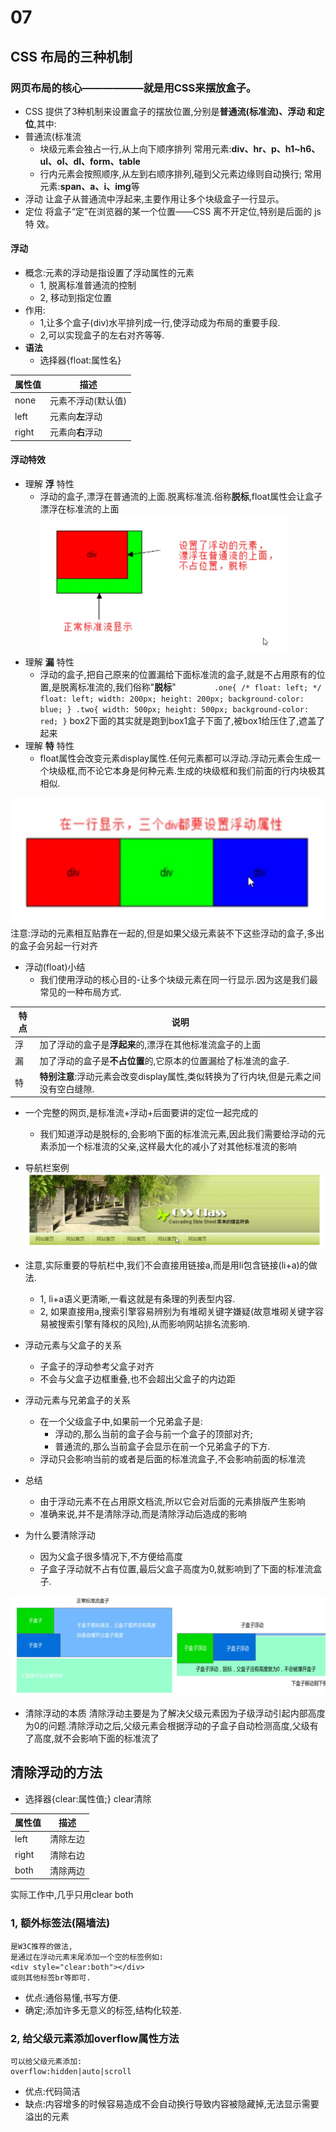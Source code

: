 # 07
## CSS 布局的三种机制
### 网页布局的核心——————就是用CSS来摆放盒子。
+ CSS 提供了3种机制来设置盒子的摆放位置,分别是**普通流(标准流)、浮动
和定位**,其中: 
+ 普通流(标准流
    + 块级元素会独占一行,从上向下顺序排列
    常用元素:**div、hr、p、h1~h6、ul、ol、dl、form、table** 
    + 行内元素会按照顺序,从左到右顺序排列,碰到父元素边缘则自动换行; 常用元素:**span、a、i、img**等
+ 浮动
让盒子从普通流中浮起来,主要作用让多个块级盒子一行显示。
+ 定位
将盒子“定”在浏览器的某一个位置——CSS 离不开定位,特别是后面的 js 特 效。

#### 浮动
+ 概念:元素的浮动是指设置了浮动属性的元素
    + 1, 脱离标准普通流的控制
    + 2, 移动到指定位置
+ 作用:
    + 1,让多个盒子(div)水平排列成一行,使浮动成为布局的重要手段.
    + 2,可以实现盒子的左右对齐等等.
+ **语法**
    + 选择器{float:属性名}

|属性值|描述|
|-|-|
|none|元素不浮动(默认值)|
|left|元素向**左**浮动|
|right|元素向**右**浮动|

#### 浮动特效
+ 理解 **浮** 特性
    + 浮动的盒子,漂浮在普通流的上面.脱离标准流.俗称**脱标**,float属性会让盒子漂浮在标准流的上面
![](../img/%E8%84%B1%E6%A0%87.png)
+ 理解 **漏** 特性
    + 浮动的盒子,把自己原来的位置漏给下面标准流的盒子,就是不占用原有的位置,是脱离标准流的,我们俗称"**脱标**"
`        .one{
            /* float: left; */
            float: left;
            width: 200px;
            height: 200px;
            background-color: blue;
        }
        .two{
            width: 500px;
            height: 500px;
            background-color: red;
        }`
box2下面的其实就是跑到box1盒子下面了,被box1给压住了,遮盖了起来
+ 理解 **特** 特性
    + float属性会改变元素display属性.任何元素都可以浮动.浮动元素会生成一个块级框,而不论它本身是何种元素.生成的块级框和我们前面的行内块极其相似.

![](../img/%E7%89%B9%E7%89%B9%E6%80%A7.png)
注意:浮动的元素相互贴靠在一起的,但是如果父级元素装不下这些浮动的盒子,多出的盒子会另起一行对齐

+ 浮动(float)小结
    + 我们使用浮动的核心目的-让多个块级元素在同一行显示.因为这是我们最常见的一种布局方式.

|特点|说明|
|-|-|
|浮|加了浮动的盒子是**浮起来**的,漂浮在其他标准流盒子的上面|
|漏|加了浮动的盒子是**不占位置**的,它原本的位置漏给了标准流的盒子.|
|特|**特别注意**:浮动元素会改变display属性,类似转换为了行内块,但是元素之间没有空白缝隙.|

+ 一个完整的网页,是标准流+浮动+后面要讲的定位一起完成的
    + 我们知道浮动是脱标的,会影响下面的标准流元素,因此我们需要给浮动的元素添加一个标准流的父亲,这样最大化的减小了对其他标准流的影响


+ 导航栏案例
    ![](../img/%E5%AF%BC%E8%88%AA%E6%A0%8F.png)
+ 注意,实际重要的导航栏中,我们不会直接用链接a,而是用li包含链接(li+a)的做法.
    + 1, li+a语义更清晰,一看这就是有条理的列表型内容.
    + 2, 如果直接用a,搜索引擎容易辨别为有堆砌关键字嫌疑(故意堆砌关键字容易被搜索引擎有降权的风险),从而影响网站排名流影响.

+ 浮动元素与父盒子的关系
    + 子盒子的浮动参考父盒子对齐
    + 不会与父盒子边框重叠,也不会超出父盒子的内边距

+ 浮动元素与兄弟盒子的关系
    + 在一个父级盒子中,如果前一个兄弟盒子是:
        + 浮动的,那么当前的盒子会与前一个盒子的顶部对齐;
        + 普通流的,那么当前盒子会显示在前一个兄弟盒子的下方.
    + 浮动只会影响当前的或者是后面的标准流盒子,不会影响前面的标准流

+ 总结
    + 由于浮动元素不在占用原文档流,所以它会对后面的元素排版产生影响
    + 准确来说,并不是清除浮动,而是清除浮动后造成的影响

+ 为什么要清除浮动
    + 因为父盒子很多情况下,不方便给高度
    + 子盒子浮动就不占有位置,最后父盒子高度为0,就影响到了下面的标准流盒子.

![](../img/%E5%B8%83%E5%B1%80.png)

+ 清除浮动的本质
清除浮动主要是为了解决父级元素因为子级浮动引起内部高度为0的问题.清除浮动之后,父级元素会根据浮动的子盒子自动检测高度,父级有了高度,就不会影响下面的标准流了

## 清除浮动的方法
+ 选择器{clear:属性值;} clear清除

|属性值|描述|
|-|-|
|left|清除左边
|right|清除右边
|both|清除两边

实际工作中,几乎只用clear both

### 1, 额外标签法(隔墙法)
    是W3C推荐的做法,
    是通过在浮动元素末尾添加一个空的标签例如:
    <div style="clear:both"></div>
    或则其他标签br等即可.
+ 优点:通俗易懂,书写方便.
+ 确定;添加许多无意义的标签,结构化较差.

### 2, 给父级元素添加overflow属性方法
    可以给父级元素添加:
    overflow:hidden|auto|scroll

+ 优点:代码简洁
+ 缺点:内容增多的时候容易造成不会自动换行导致内容被隐藏掉,无法显示需要溢出的元素